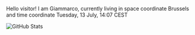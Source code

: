 Hello visitor! I am Giammarco, currently living in space coordinate Brussels and time coordinate Tuesday, 13 July, 14:07 CEST

![GitHub Stats](https://github-readme-stats.vercel.app/api?username=grcasanova)
